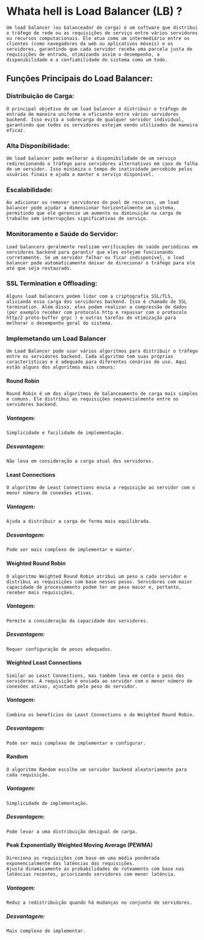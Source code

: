 # Whata hell is Load Balancer (LB) ?
    Um load balancer (ou balanceador de carga) é um software que distribui o tráfego de rede ou as requisições de serviço entre vários servidores ou recursos computacionais. Ele atua como um intermediário entre os clientes (como navegadores da web ou aplicativos móveis) e os servidores, garantindo que cada servidor receba uma parcela justa de requisições de entrada, otimizando assim o desempenho, a disponibilidade e a confiabilidade do sistema como um todo.

## Funções Principais do Load Balancer:



### Distribuição de Carga:
    O principal objetivo de um load balancer é distribuir o tráfego de entrada de maneira uniforme e eficiente entre vários servidores backend. Isso evita a sobrecarga de qualquer servidor individual, garantindo que todos os servidores estejam sendo utilizados de maneira eficaz.

### Alta Disponibilidade:
    Um load balancer pode melhorar a disponibilidade de um serviço redirecionando o tráfego para servidores alternativos em caso de falha de um servidor. Isso minimiza o tempo de inatividade percebido pelos usuários finais e ajuda a manter o serviço disponível.

### Escalabilidade: 
    Ao adicionar ou remover servidores do pool de recursos, um load balancer pode ajudar a dimensionar horizontalmente um sistema, permitindo que ele gerencie um aumento ou diminuição na carga de trabalho sem interrupções significativas de serviço.

### Monitoramento e Saúde do Servidor:
    Load balancers geralmente realizam verificações de saúde periódicas em servidores backend para garantir que eles estejam funcionando corretamente. Se um servidor falhar ou ficar indisponível, o load balancer pode automaticamente deixar de direcionar o tráfego para ele até que seja restaurado.

### SSL Termination e Offloading:
    Alguns load balancers podem lidar com a criptografia SSL/TLS, aliviando essa carga dos servidores backend. Isso é chamado de SSL termination. Além disso, eles podem realizar a compressão de dados (por exemplo receber com protocolo http e repassar com o protocolo http/2 proto-buffer grpc ) e outras tarefas de otimização para melhorar o desempenho geral do sistema.


### Implemetando um Load Balancer
    Um Load Balancer pode usar vários algoritmos para distribuir o tráfego entre os servidores backend. Cada algoritmo tem suas próprias características e é adequado para diferentes cenários de uso. Aqui estão alguns dos algoritmos mais comuns:

#### Round Robin
    Round Robin é um dos algoritmos de balanceamento de carga mais simples e comuns. Ele distribui as requisições sequencialmente entre os servidores backend.
##### Vantagem:
    Simplicidade e facilidade de implementação.
##### Desvantagem:
    Não leva em consideração a carga atual dos servidores.


#### Least Connections
    O algoritmo de Least Connections envia a requisição ao servidor com o menor número de conexões ativas.
##### Vantagem: 
    Ajuda a distribuir a carga de forma mais equilibrada.
##### Desvantagem:
    Pode ser mais complexo de implementar e manter.


#### Weighted Round Robin
    O algoritmo Weighted Round Robin atribui um peso a cada servidor e distribui as requisições com base nesses pesos. Servidores com maior capacidade de processamento podem ter um peso maior e, portanto, receber mais requisições.
##### Vantagem:
    Permite a consideração da capacidade dos servidores.
##### Desvantagem:
    Requer configuração de pesos adequados.

#### Weighted Least Connections
    Similar ao Least Connections, mas também leva em conta o peso dos servidores. A requisição é enviada ao servidor com o menor número de conexões ativas, ajustado pelo peso do servidor.
##### Vantagem:
    Combina os benefícios do Least Connections e do Weighted Round Robin.
##### Desvantagem:
    Pode ser mais complexo de implementar e configurar.

#### Random
    O algoritmo Random escolhe um servidor backend aleatoriamente para cada requisição.
##### Vantagem:
    Simplicidade de implementação.
##### Desvantagem:
    Pode levar a uma distribuição desigual de carga.



#### Peak Exponentially Weighted Moving Average (PEWMA)
    Direciona as requisições com base em uma média ponderada exponencialmente das latências das requisições.
    Ajusta dinamicamente as probabilidades de roteamento com base nas latências recentes, priorizando servidores com menor latência.
##### Vantagem:
    Reduz a redistribuição quando há mudanças no conjunto de servidores.
##### Desvantagem:
    Mais complexo de implementar.